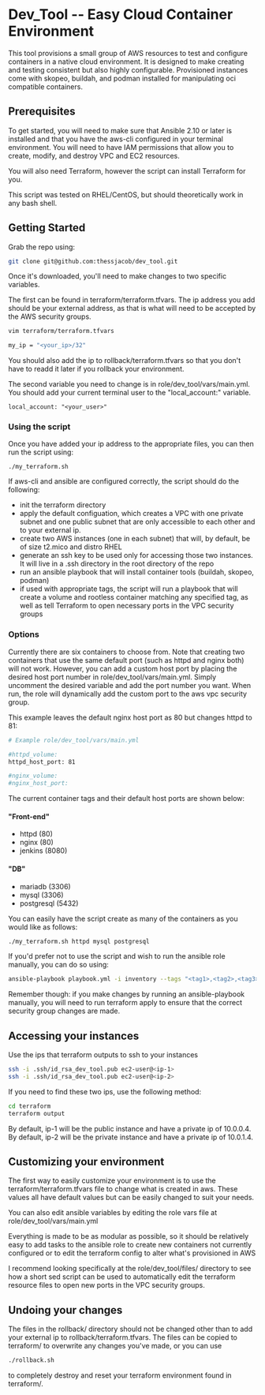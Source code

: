 # Dev_Tool -- Easy Cloud Container Environment

This tool provisions a small group of AWS resources to test and configure containers in a native cloud environment. It is designed to make creating and testing consistent but also highly configurable. Provisioned instances come with skopeo, buildah, and podman installed for manipulating oci compatible containers.


## Prerequisites
To get started, you will need to make sure that Ansible 2.10 or later is installed and that you have the aws-cli configured in your terminal environment. You will need to have IAM permissions that allow you to create, modify, and destroy VPC and EC2 resources.

You will also need Terraform, however the script can install Terraform for you.

This script was tested on RHEL/CentOS, but should theoretically work in any bash shell.


## Getting Started

Grab the repo using:
``` sh
git clone git@github.com:thessjacob/dev_tool.git
```

Once it's downloaded, you'll need to make changes to two specific variables. 

The first can be found in terraform/terraform.tfvars. The ip address you add should be your external address, as that is what will need to be accepted by the AWS security groups.
``` sh
vim terraform/terraform.tfvars

my_ip = "<your_ip>/32"
```
You should also add the ip to rollback/terraform.tfvars so that you don't have to readd it later if you rollback your environment.

The second variable you need to change is in role/dev_tool/vars/main.yml. You should add your current terminal user to the "local_account:" variable.
```
local_account: "<your_user>"
```

### Using the script

Once you have added your ip address to the appropriate files, you can then run the script using:

```
./my_terraform.sh
```

If aws-cli and ansible are configured correctly, the script should do the following:
- init the terraform directory
- apply the default configuation, which creates a VPC with one private subnet and one public subnet that are only accessible to each other and to your external ip.
- create two AWS instances (one in each subnet) that will, by default, be of size t2.mico and distro RHEL
- generate an ssh key to be used only for accessing those two instances. It will live in a .ssh directory in the root directory of the repo
- run an ansible playbook that will install container tools (buildah, skopeo, podman)
- if used with appropriate tags, the script will run a playbook that will create a volume and rootless container matching any specified tag, as well as tell Terraform to open necessary ports in the VPC security groups


### Options

Currently there are six containers to choose from. Note that creating two containers that use the same default port (such as httpd and nginx both) will not work. However, you can add a custom host port by placing the desired host port number in role/dev_tool/vars/main.yml. Simply uncomment the desired variable and add the port number you want. When run, the role will dynamically add the custom port to the aws vpc security group.

This example leaves the default nginx host port as 80 but changes httpd to 81:
``` sh
# Example role/dev_tool/vars/main.yml

#httpd_volume:
httpd_host_port: 81

#nginx_volume:
#nginx_host_port:
```
The current container tags and their default host ports are shown below:

#### "Front-end"
- httpd     (80)
- nginx     (80)
- jenkins   (8080)

#### "DB"
- mariadb    (3306)
- mysql      (3306)
- postgresql (5432)

You can easily have the script create as many of the containers as you would like as follows:
``` sh
./my_terraform.sh httpd mysql postgresql
```

If you'd prefer not to use the script and wish to run the ansible role manually, you can do so using:
``` sh
ansible-playbook playbook.yml -i inventory --tags "<tag1>,<tag2>,<tag3>"
```
Remember though: if you make changes by running an ansible-playbook manually, you will need to run terraform apply to ensure that the correct security group changes are made.


## Accessing your instances
Use the ips that terraform outputs to ssh to your instances
``` sh
ssh -i .ssh/id_rsa_dev_tool.pub ec2-user@<ip-1>
ssh -i .ssh/id_rsa_dev_tool.pub ec2-user@<ip-2>
```
If you need to find these two ips, use the following method:
``` sh
cd terraform
terraform output
```

By default, ip-1 will be the public instance and have a private ip of 10.0.0.4.
By default, ip-2 will be the private instance and have a private ip of 10.0.1.4.


## Customizing your environment

The first way to easily customize your environment is to use the terraform/terraform.tfvars file to change what is created in aws. These values all have default values but can be easily changed to suit your needs.

You can also edit ansible variables by editing the role vars file at role/dev_tool/vars/main.yml

Everything is made to be as modular as possible, so it should be relatively easy to add tasks to the ansible role to create new containers not currently configured or to edit the terraform config to alter what's provisioned in AWS

I recommend looking specifically at the role/dev_tool/files/ directory to see how a short sed script can be used to automatically edit the terraform resource files to open new ports in the VPC security groups.


## Undoing your changes

The files in the rollback/ directory should not be changed other than to add your external ip to rollback/terraform.tfvars. The files can be copied to terraform/ to overwrite any changes you've made, or you can use
``` sh
./rollback.sh
```
to completely destroy and reset your terraform environment found in terraform/.
